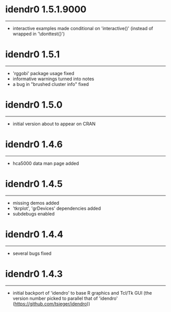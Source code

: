 # idendr0 1.5.1.9000
-----------------------------------------------------------------------
* interactive examples made conditional on 'interactive()' (instead of 
  wrapped in '\donttest{}')


# idendr0 1.5.1
-----------------------------------------------------------------------
* 'rggobi' package usage fixed
* informative warnings turned into notes
* a bug in "brushed cluster info" fixed


# idendr0 1.5.0
-----------------------------------------------------------------------
* initial version about to appear on CRAN


# idendr0 1.4.6
-----------------------------------------------------------------------
* hca5000 data man page added


# idendr0 1.4.5
-----------------------------------------------------------------------
* missing demos added
* 'tkrplot', 'grDevices' dependencies added
* subdebugs enabled


# idendr0 1.4.4
-----------------------------------------------------------------------
* several bugs fixed


# idendr0 1.4.3
-----------------------------------------------------------------------
* initial backport of 'idendro' to base R graphics and Tcl/Tk GUI
  (the version number picked to parallel that of 'idendro'
  (https://github.com/tsieger/idendro))
